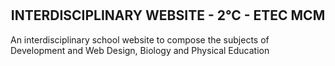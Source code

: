 # <h2 align="center">INTERDISCIPLINARY WEBSITE - 2°C - ETEC MCM</h2>

<p>An interdisciplinary school website to compose the subjects of Development and Web Design, Biology and Physical Education</p>

